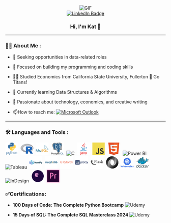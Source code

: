 <div id="header" align="center">
  <img src="https://media.giphy.com/media/aIJDrOomj81MQZz2uO/giphy.gif" alt="GIF" width="140">

<div id="badges">
  <a href="https://linkedin.com/in/katmiller00">
    <img src="https://img.shields.io/badge/LinkedIn-blue?style=for-the-badge&logo=linkedin&logoColor=white" alt="LinkedIn Badge" style="width: 80px;"/>
  </a>
</div>

### Hi, I'm Kat :wave: 
</div>

---

### :woman_technologist: About Me :

- :rocket: Seeking opportunities in data-related roles

- :telescope: Focused on building my programming and coding skills

- 👩‍🎓 Studied Economics from California State University, Fullerton 🐘 Go Titans!

- :seedling: Currently learning Data Structures & Algorithms

- 💜 Passionate about technology, economics, and creative writing

- :mailbox:How to reach me: <a href="mailto:katherine.s.miller@outlook.com">
  <img src="https://img.shields.io/badge/Microsoft_Outlook-0078D4?style=for-the-badge&logo=microsoft-outlook&logoColor=white" alt="Microsoft Outlook" width="110px">
</a>

--- 

### :hammer_and_wrench: Languages and Tools :
<div>
  <img src="https://github.com/devicons/devicon/blob/6910f0503efdd315c8f9b858234310c06e04d9c0/icons/python/python-original-wordmark.svg" title="Python" alt="Python" width="40" height="40"/>&nbsp;
  <img src="https://github.com/devicons/devicon/blob/6910f0503efdd315c8f9b858234310c06e04d9c0/icons/r/r-original.svg" title="R" alt="R" width="40" height="40"/>&nbsp;
  <img src="https://github.com/devicons/devicon/blob/master/icons/mysql/mysql-original-wordmark.svg" title="MySQL"  alt="MySQL" width="40" height="40"/>&nbsp;
  <img src="https://github.com/devicons/devicon/blob/6910f0503efdd315c8f9b858234310c06e04d9c0/icons/postgresql/postgresql-original-wordmark.svg" title="Postgres" alt="Postgres" width="40" height="40"/>&nbsp;
  <img src="https://github.com/isocpp/logos/blob/64ef037049f87ac74875dbe72695e59118b52186/cpp_logo.png" title="C++" alt="C" width="40" height="40"/>&nbsp;
  <img src="https://github.com/devicons/devicon/blob/master/icons/java/java-original-wordmark.svg" title="Java" alt="Java" width="40" height="40"/>&nbsp;
  <img src="https://github.com/devicons/devicon/blob/master/icons/javascript/javascript-original.svg" title="JavaScript" alt="JavaScript" width="40" height="40"/>&nbsp;
  <img src="https://github.com/devicons/devicon/blob/master/icons/html5/html5-original.svg" title="HTML5" alt="HTML" width="40" height="40"/>&nbsp;
  <img src="https://github.com/microsoft/PowerBI-Icons/blob/2bf1c982fb24528eee1559a96a25eb534c175cfd/PNG/Power-BI.png" title="Power BI" alt="Power BI" width="40" height="40"/>&nbsp;
  <img src ="https://cdn.worldvectorlogo.com/logos/tableau-software.svg" title="Tableau" alt="Tableau" width="40" height="40"/>&nbsp;
  <img src="https://github.com/devicons/devicon/blob/6910f0503efdd315c8f9b858234310c06e04d9c0/icons/numpy/numpy-original-wordmark.svg" title="Numpy" alt="Numpy" width="40" height="40"/>&nbsp;
  <img src="https://github.com/devicons/devicon/blob/6910f0503efdd315c8f9b858234310c06e04d9c0/icons/matplotlib/matplotlib-original-wordmark.svg" title="matplotlib" alt="matplotlib" width="40" height="40"/>&nbsp;
  <img src="https://github.com/devicons/devicon/blob/6910f0503efdd315c8f9b858234310c06e04d9c0/icons/pytorch/pytorch-plain-wordmark.svg" title="PyTorch" alt="PyTorch" width="40" height="40"/>&nbsp;
  <img src="https://github.com/devicons/devicon/blob/6910f0503efdd315c8f9b858234310c06e04d9c0/icons/plotly/plotly-original-wordmark.svg" title="Plotly" alt="Plotly" width="40" height="40"/>&nbsp;
  <img src="https://github.com/devicons/devicon/blob/6910f0503efdd315c8f9b858234310c06e04d9c0/icons/flask/flask-original-wordmark.svg" title="Flask" alt="Flask" width="40" height="40"/>&nbsp;
  <img src="https://github.com/devicons/devicon/blob/6910f0503efdd315c8f9b858234310c06e04d9c0/icons/json/json-original.svg" title="JSON" alt="JSON" width="40" height="40"/>&nbsp;
  <img src="https://github.com/devicons/devicon/blob/6910f0503efdd315c8f9b858234310c06e04d9c0/icons/kubernetes/kubernetes-plain-wordmark.svg" title="Kubernetes" alt="Kubernetes" width="40" height="40"/>&nbsp;
  <img src="https://github.com/devicons/devicon/blob/6910f0503efdd315c8f9b858234310c06e04d9c0/icons/docker/docker-original-wordmark.svg" title="Docker" alt="docker" width="40" height="40"/>&nbsp;
  <img src="https://cdn4.iconfinder.com/data/icons/logos-and-brands/512/4_Indesign_Adobe_logo_logos-512.png" title="InDesign" alt="InDesign" width="40" height="40"/>&nbsp;
  <img src="https://github.com/devicons/devicon/blob/6910f0503efdd315c8f9b858234310c06e04d9c0/icons/aftereffects/aftereffects-original.svg" title="After Effects" alt="AE" width="40" height="40"/>&nbsp;
  <img src="https://github.com/devicons/devicon/blob/6910f0503efdd315c8f9b858234310c06e04d9c0/icons/premierepro/premierepro-original.svg" title="Premiere Pro" alt="Pr" width="40" height="40"/>&nbsp; 
</div>

### ✅Certifications:

- <strong>100 Days of Code: The Complete Python Bootcamp</strong> <img src="https://asset.brandfetch.io/idTqV2BNgX/iddwu7h7Fu.png" title="Udemy" alt="Udemy" width="30" height="30"/>

- <strong>15 Days of SQL: The Complete SQL Masterclass 2024</strong> <img src="https://asset.brandfetch.io/idTqV2BNgX/iddwu7h7Fu.png" title="Udemy" alt="Udemy" width="30" height="30"/>

